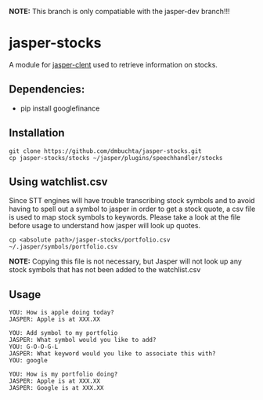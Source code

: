 **NOTE:** This branch is only compatiable with the jasper-dev branch!!!

# jasper-stocks
A module for [jasper-clent](https://github.com/jasperproject/jasper-client) used to retrieve information on stocks.

## Dependencies:
- pip install googlefinance

## Installation
``` 
git clone https://github.com/dmbuchta/jasper-stocks.git
cp jasper-stocks/stocks ~/jasper/plugins/speechhandler/stocks
```

## Using watchlist.csv
Since STT engines will have trouble transcribing stock symbols and to avoid having to spell out a 
symbol to jasper in order to get a stock quote, a csv file is used to map stock symbols to keywords. 
Please take a look at the file before usage to understand how jasper will look up quotes.
```
cp <absolute path>/jasper-stocks/portfolio.csv ~/.jasper/symbols/portfolio.csv
```
**NOTE:** Copying this file is not necessary, 
but Jasper will not look up any stock symbols that has not been added to the watchlist.csv

## Usage
```
YOU: How is apple doing today?
JASPER: Apple is at XXX.XX
```
```
YOU: Add symbol to my portfolio
JASPER: What symbol would you like to add?
YOU: G-O-O-G-L
JASPER: What keyword would you like to associate this with?
YOU: google
```
```
YOU: How is my portfolio doing?
JASPER: Apple is at XXX.XX
JASPER: Google is at XXX.XX
```

